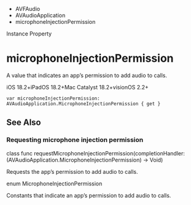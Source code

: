 

- AVFAudio
- AVAudioApplication
-  microphoneInjectionPermission 

Instance Property

# microphoneInjectionPermission

A value that indicates an app’s permission to add audio to calls.

iOS 18.2+iPadOS 18.2+Mac Catalyst 18.2+visionOS 2.2+

``` source
var microphoneInjectionPermission: AVAudioApplication.MicrophoneInjectionPermission { get }
```

## See Also

### Requesting microphone injection permission

class func requestMicrophoneInjectionPermission(completionHandler: (AVAudioApplication.MicrophoneInjectionPermission) -> Void)

Requests the app’s permission to add audio to calls.

enum MicrophoneInjectionPermission

Constants that indicate an app’s permission to add audio to calls.

